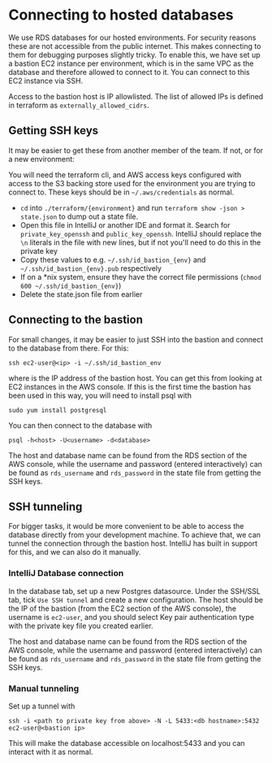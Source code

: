 # Connecting to hosted databases
We use RDS databases for our hosted environments. For security reasons these are not accessible from the public internet.
This makes connecting to them for debugging purposes slightly tricky. To enable this, we have set up a bastion EC2 instance
per environment, which is in the same VPC as the database and therefore allowed to connect to it. You can connect to this
EC2 instance via SSH.

Access to the bastion host is IP allowlisted. The list of allowed IPs is defined in terraform as `externally_allowed_cidrs`.

## Getting SSH keys
It may be easier to get these from another member of the team. If not, or for a new environment:

You will need the terraform cli, and AWS access keys configured with access to the S3 backing store used for the environment
you are trying to connect to. These keys should be in `~/.aws/credentials` as normal.

 - `cd` into `./terraform/{environment}` and run `terraform show -json > state.json` to dump out a state file.
 - Open this file in IntelliJ or another IDE and format it. Search for `private_key_openssh` and `public_key_openssh`.
IntelliJ should replace the `\n` literals in the file with new lines, but if not you'll need to do this in the private key
 - Copy these values to e.g. `~/.ssh/id_bastion_{env}` and `~/.ssh/id_bastion_{env}.pub` respectively
 - If on a *nix system, ensure they have the correct file permissions (`chmod 600 ~/.ssh/id_bastion_{env}`)
 - Delete the state.json file from earlier

## Connecting to the bastion
For small changes, it may be easier to just SSH into the bastion and connect to the database from there. For this:
```shell
ssh ec2-user@<ip> -i ~/.ssh/id_bastion_env
```
where <ip> is the IP address of the bastion host. You can get this from looking at EC2 instances in the AWS console.
If this is the first time the bastion has been used in this way, you will need to install psql with
```shell
sudo yum install postgresql
```
You can then connect to the database with
```shell
psql -h<host> -U<username> -d<database>
```
The host and database name can be found from the RDS section of the AWS console, while the username and password (entered interactively)
can be found as `rds_username` and `rds_password` in the state file from getting the SSH keys.

## SSH tunneling
For bigger tasks, it would be more convenient to be able to access the database directly from your development machine.
To achieve that, we can tunnel the connection through the bastion host. IntelliJ has built in support for this, and we can
also do it manually.

### IntelliJ Database connection
In the database tab, set up a new Postgres datasource. Under the SSH/SSL tab, tick `Use SSH tunnel` and create a new
configuration. The host should be the IP of the bastion (from the EC2 section of the AWS console), the username is
`ec2-user`, and you should select Key pair authentication type with the private key file you created earlier.

The host and database name can be found from the RDS section of the AWS console, while the username and password (entered interactively)
can be found as `rds_username` and `rds_password` in the state file from getting the SSH keys.

### Manual tunneling
Set up a tunnel with
```shell
ssh -i <path to private key from above> -N -L 5433:<db hostname>:5432 ec2-user@<bastion ip>
```

This will make the database accessible on localhost:5433 and you can interact with it as normal.
